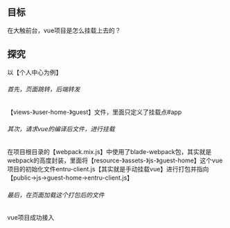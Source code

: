 ## 目标

在大触前台，vue项目是怎么挂载上去的？

## 探究

以【个人中心为例】

###### 首先，页面跳转，后端转发

【views-》user-home-》guest】文件，里面只定义了挂载点#app

###### 其次，请求vue的编译后文件，进行挂载

在项目根目录的【webpack.mix.js】中使用了blade-webpack包，其实就是webpack的高度封装，里面将【resource-》assets-》js-》guest-home】这个vue项目的初始化文件entru-client.js【其实就是手动挂载vue】进行打包并指向【public->js->guest-home->entru-client.js】

###### 最后，在页面加载这个打包后的文件

vue项目成功接入